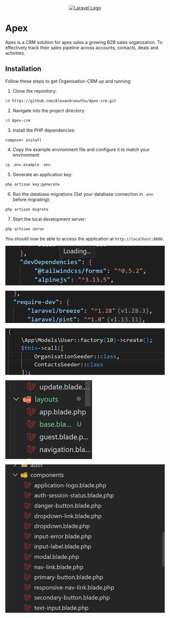 <p align="center"><a href="https://laravel.com" target="_blank"><img src="https://raw.githubusercontent.com/laravel/art/master/logo-lockup/5%20SVG/2%20CMYK/1%20Full%20Color/laravel-logolockup-cmyk-red.svg" width="400" alt="Laravel Logo"></a></p>

# Apex 
Apex is a CRM solution for apex sales.a growing B2B sales organization. To effectively track their sales pipeline across accounts, contacts, deals and activities.

## Installation

Follow these steps to get Organisation-CRM up and running:

1. Clone the repository:

```bash
cd https://github.com/Alexandranuthu/Apex-crm.git
```

2. Navigate into the project directory:

```bash
cd Apex-crm
```

3. Install the PHP dependencies:

```bash
composer install
```

4. Copy the example environment file and configure it to match your environment:

```bash
cp .env.example .env
```

5. Generate an application key:

```bash
php artisan key:generate
```

6. Run the database migrations (Set your database connection in `.env` before migrating):

```bash
php artisan migrate
```

7. Start the local development server:

```bash
php artisan serve
```

You should now be able to access the application at `http://localhost:8000`.

![alt text](image.png)

![alt text](image-1.png)

![alt text](image-2.png)

![alt text](image-3.png)

![alt text](image-4.png)


